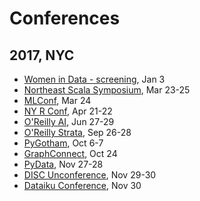 # Conferences

## 2017, NYC
* [Women in Data - screening](http://www.widsconference.org/), Jan 3
* [Northeast Scala Symposium](http://www.nescala.org/), Mar 23-25
* [MLConf](https://mlconf.com/mlconf-2017-new-york-city/), Mar 24
* [NY R Conf](http://www.rstats.nyc/), Apr 21-22
* [O'Reilly AI](https://conferences.oreilly.com/artificial-intelligence/ai-ny-2017), Jun 27-29
* [O'Reilly Strata](https://conferences.oreilly.com/strata/strata-ny), Sep 26-28
* [PyGotham](2017_10_06_pygotham.md), Oct 6-7
* [GraphConnect](2017_10_24_graph_connect.md), Oct 24
* [PyData](2017_11_27_pydata_nyc.md), Nov 27-28
* [DISC Unconference](2017_11_29_disc_unconference.md), Nov 29-30
* [Dataiku Conference](2017_11_30_dataiku.md), Nov 30
